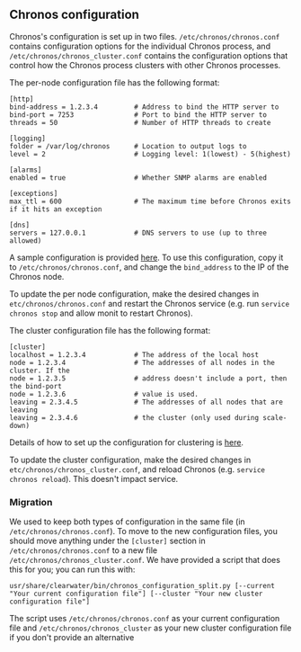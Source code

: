 ## Chronos configuration

Chronos's configuration is set up in two files. `/etc/chronos/chronos.conf` contains configuration options for
the individual Chronos process, and `/etc/chronos/chronos_cluster.conf` contains the configuration options that
control how the Chronos process clusters with other Chronos processes. 

The per-node configuration file has the following format:

    [http]
    bind-address = 1.2.3.4         # Address to bind the HTTP server to
    bind-port = 7253               # Port to bind the HTTP server to
    threads = 50                   # Number of HTTP threads to create
    
    [logging]
    folder = /var/log/chronos      # Location to output logs to
    level = 2                      # Logging level: 1(lowest) - 5(highest)

    [alarms]
    enabled = true                 # Whether SNMP alarms are enabled

    [exceptions]
    max_ttl = 600                  # The maximum time before Chronos exits if it hits an exception

    [dns]  
    servers = 127.0.0.1            # DNS servers to use (up to three allowed)

A sample configuration is provided [here](https://github.com/Metaswitch/chronos/blob/dev/etc/chronos/chronos.conf.sample). To use this configuration, copy it to `/etc/chronos/chronos.conf`, and change the `bind_address` to the IP of the Chronos node. 

To update the per node configuration, make the desired changes in `etc/chronos/chronos.conf` and restart the Chronos service (e.g. run `service chronos stop` and allow monit to restart Chronos).

The cluster configuration file has the following format:

    [cluster]
    localhost = 1.2.3.4            # The address of the local host
    node = 1.2.3.4                 # The addresses of all nodes in the cluster. If the
    node = 1.2.3.5                 # address doesn't include a port, then the bind-port
    node = 1.2.3.6                 # value is used.
    leaving = 2.3.4.5              # The addresses of all nodes that are leaving
    leaving = 2.3.4.6              # the cluster (only used during scale-down)

Details of how to set up the configuration for clustering is [here](https://github.com/Metaswitch/chronos/blob/dev/doc/clustering.md).

To update the cluster configuration, make the desired changes in `etc/chronos/chronos_cluster.conf`, and reload Chronos (e.g. `service chronos reload`). This doesn't impact service. 

### Migration

We used to keep both types of configuration in the same file (in `/etc/chronos/chronos.conf`). To move to the new configuration files, you should move anything under the `[cluster]` section in `/etc/chronos/chronos.conf` to a new file `/etc/chronos/chronos_cluster.conf`. We have provided a script that does this for you; you can run this with:

    usr/share/clearwater/bin/chronos_configuration_split.py [--current "Your current configuration file"] [--cluster "Your new cluster configuration file"] 

The script uses `/etc/chronos/chronos.conf` as your current configuration file and `/etc/chronos/chronos_cluster` as your new cluster configuration file if you don't provide an alternative
